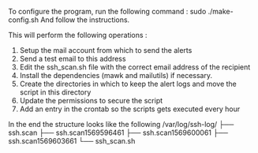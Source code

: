 To configure the program, run the following command :
sudo ./make-config.sh
And follow the instructions.

This will perform the following operations :
1. Setup the mail account from which to send the alerts
2. Send a test email to this address
3. Edit the ssh_scan.sh file with the correct email address of the recipient
4. Install the dependencies (mawk and mailutils) if necessary.
5. Create the directories in which to keep the alert logs and move the script in this directory
6. Update the permissions to secure the script
7. Add an entry in the crontab so the scripts gets executed every hour

In the end the structure looks like the following
/var/log/ssh-log/
    ├── ssh.scan
    ├── ssh.scan1569596461
    ├── ssh.scan1569600061
    ├── ssh.scan1569603661
    └── ssh_scan.sh

